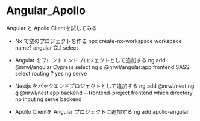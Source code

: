 # Angular_Apollo
Angular と Apollo Clientを試してみる

- Nx で空のプロジェクトを作る
npx create-nx-workspace
workspace name?
angular CLI select

- Angular をフロントエンドプロジェクトとして追加する
ng add @nrwl/angular
Cypress select
ng g @nrwl/angular:app frontend
SASS select
routing ? yes
ng serve 
- Nestjs  をバックエンドプロジェクトとして追加する
ng add @nrwl/nest
ng g @nrwl/nest:app backend --frontend-project frontend
which directory  no input
ng serve backend
- Apollo Clientを Angular プロジェクトに追加する
ng add apollo-angular